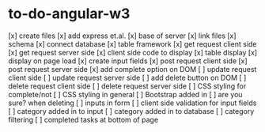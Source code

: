 # to-do-angular-w3

[x] create files 
[x] add express et.al.
[x] base of server
[x] link files
[x] schema
[x] connect database
[x] table framework
[x] get request client side
[x] get request server side
[x] client side code to display
[x] table display
[x] display on page load
[x] create input fields
[x] post request client side
[x] post request server side
[x] add complete option on DOM
[ ] update request client side
[ ] update request server side
[ ] add delete button on DOM
[ ] delete request client side
[ ] delete request server side
[ ] CSS styling for complete/not
[ ] CSS styling in general
[ ] Bootstrap added in
[ ] are you sure? when deleting
[ ] inputs in form
[ ] client side validation for input fields
[ ] category added in to input
[ ] category added in to database
[ ] category filtering
[ ] completed tasks at bottom of page